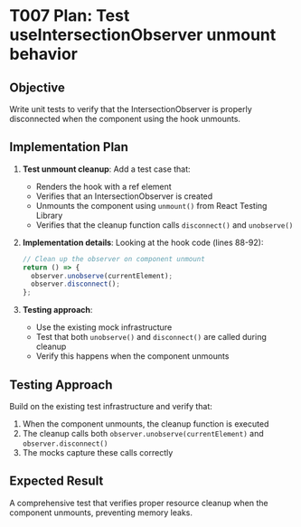 # T007 Plan: Test useIntersectionObserver unmount behavior

## Objective

Write unit tests to verify that the IntersectionObserver is properly disconnected when the component using the hook unmounts.

## Implementation Plan

1. **Test unmount cleanup**: Add a test case that:

   - Renders the hook with a ref element
   - Verifies that an IntersectionObserver is created
   - Unmounts the component using `unmount()` from React Testing Library
   - Verifies that the cleanup function calls `disconnect()` and `unobserve()`

2. **Implementation details**: Looking at the hook code (lines 88-92):

   ```typescript
   // Clean up the observer on component unmount
   return () => {
     observer.unobserve(currentElement);
     observer.disconnect();
   };
   ```

3. **Testing approach**:
   - Use the existing mock infrastructure
   - Test that both `unobserve()` and `disconnect()` are called during cleanup
   - Verify this happens when the component unmounts

## Testing Approach

Build on the existing test infrastructure and verify that:

1. When the component unmounts, the cleanup function is executed
2. The cleanup calls both `observer.unobserve(currentElement)` and `observer.disconnect()`
3. The mocks capture these calls correctly

## Expected Result

A comprehensive test that verifies proper resource cleanup when the component unmounts, preventing memory leaks.
